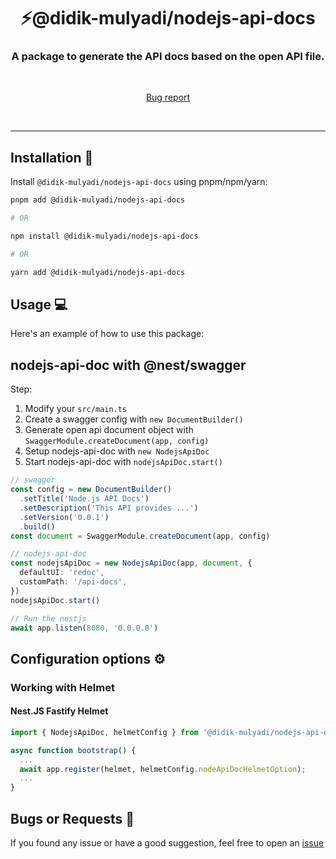 <h1 align="center" style="border-bottom: none;">⚡️@didik-mulyadi/nodejs-api-docs</h1>
<h3 align="center">A package to generate the API docs based on the open API file.</h3>
<br />
<p align="center">
  <p align="center">
    <a href="https://github.com/didikmulyadi/npm-package-creator/issues/new">Bug report</a>
  </p>
</p>
<br />
<hr />

## Installation 🚀

Install `@didik-mulyadi/nodejs-api-docs` using pnpm/npm/yarn:

```bash
pnpm add @didik-mulyadi/nodejs-api-docs

# OR

npm install @didik-mulyadi/nodejs-api-docs

# OR

yarn add @didik-mulyadi/nodejs-api-docs
```

## Usage 💻

Here's an example of how to use this package:

## nodejs-api-doc with @nest/swagger

Step:

1. Modify your `src/main.ts`
2. Create a swagger config with `new DocumentBuilder()`
3. Generate open api document object with `SwaggerModule.createDocument(app, config)`
4. Setup nodejs-api-doc with `new NodejsApiDoc`
5. Start nodejs-api-doc with `nodejsApiDoc.start()`

```typescript
// swagger
const config = new DocumentBuilder()
  .setTitle('Node.js API Docs')
  .setDescription('This API provides ...')
  .setVersion('0.0.1')
  .build()
const document = SwaggerModule.createDocument(app, config)

// nodejs-api-doc
const nodejsApiDoc = new NodejsApiDoc(app, document, {
  defaultUI: 'redoc',
  customPath: '/api-docs',
})
nodejsApiDoc.start()

// Run the nestjs
await app.listen(8080, '0.0.0.0')
```

## Configuration options ⚙️

### Working with Helmet

#### Nest.JS Fastify Helmet

```typescript
import { NodejsApiDoc, helmetConfig } from '@didik-mulyadi/nodejs-api-doc';

async function bootstrap() {
  ...
  await app.register(helmet, helmetConfig.nodeApiDocHelmetOption);
  ...
}
```

## Bugs or Requests 🐛

If you found any issue or have a good suggestion, feel free to open an [issue](https://github.com/didikmulyadi/npm-package-creator/issues/new)
